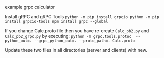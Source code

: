 example grpc calculator

Install gRPC and gRPC Tools
`python -m pip install grpcio
python -m pip install grpcio-tools
npm install grpc --global`  

If you change Calc.proto file then you have re-create `Calc_pb2.py` and `Calc_pb2_grpc.py` by executing:
`python -m grpc.tools.protoc  --python_out=. --grpc_python_out=. --proto_path=. Calc.proto`
  
Update these two files in all directories (server and clients) with new.  
